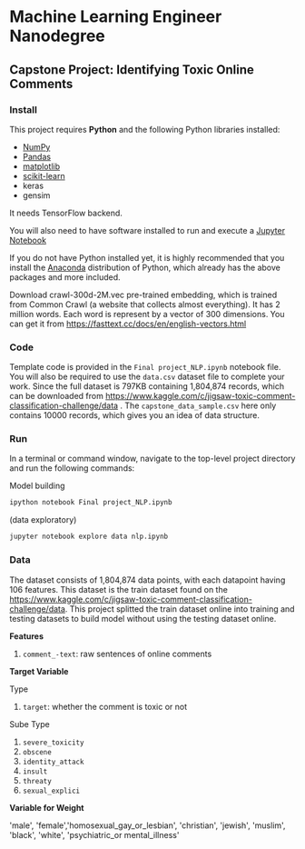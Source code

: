 # Machine Learning Engineer Nanodegree
## Capstone Project: Identifying Toxic Online Comments

### Install

This project requires **Python** and the following Python libraries installed:

- [NumPy](http://www.numpy.org/)
- [Pandas](http://pandas.pydata.org/)
- [matplotlib](http://matplotlib.org/)
- [scikit-learn](http://scikit-learn.org/stable/)
- keras
- gensim

It needs TensorFlow backend.

You will also need to have software installed to run and execute a [Jupyter Notebook](http://ipython.org/notebook.html)

If you do not have Python installed yet, it is highly recommended that you install the [Anaconda](http://continuum.io/downloads) distribution of Python, which already has the above packages and more included. 

Download crawl-300d-2M.vec pre-trained embedding, which is trained from Common Crawl (a website that collects almost everything). It has 2 million words. Each word is represent by a vector of 300 dimensions. You can get it from https://fasttext.cc/docs/en/english-vectors.html

### Code

Template code is provided in the `Final project_NLP.ipynb` notebook file. You will also be required to use the `data.csv` dataset file to complete your work. Since the full dataset is 797KB containing 1,804,874 records, which can be downloaded from https://www.kaggle.com/c/jigsaw-toxic-comment-classification-challenge/data . The `capstone_data_sample.csv` here only contains 10000 records, which gives you an idea of data structure. 

### Run

In a terminal or command window, navigate to the top-level project directory and run the following commands:

Model building
```bash
ipython notebook Final project_NLP.ipynb
```  
(data exploratory)
```bash
jupyter notebook explore data nlp.ipynb
```


### Data

The dataset consists of 1,804,874 data points, with each datapoint having 106 features. This dataset is the train dataset found on the https://www.kaggle.com/c/jigsaw-toxic-comment-classification-challenge/data. This project splitted the train dataset online into training and testing datasets to build model without using the testing dataset online.

**Features**
1. `comment_-text`: raw sentences of online comments

**Target Variable**

Type
1. `target`: whether the comment is toxic or not

Sube Type
1. `severe_toxicity`
2. `obscene`
3. `identity_attack`
4. `insult`
5. `threaty`
6. `sexual_explici`


**Variable for Weight**

'male', 'female','homosexual_gay_or_lesbian', 'christian', 'jewish', 'muslim', 'black', 'white', 'psychiatric_or
mental_illness'
